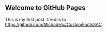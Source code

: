 ## Welcome to GitHub Pages

This is my first post. 
Credits to https://github.com/Michadelic/CustomFontsSAC
